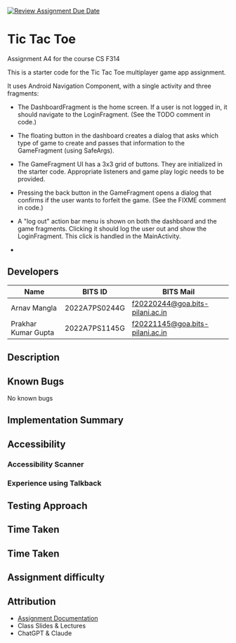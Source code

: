 [![Review Assignment Due Date](https://classroom.github.com/assets/deadline-readme-button-22041afd0340ce965d47ae6ef1cefeee28c7c493a6346c4f15d667ab976d596c.svg)](https://classroom.github.com/a/IH-L4O39)
# Tic Tac Toe

Assignment A4 for the course CS F314

This is a starter code for the Tic Tac Toe multiplayer game app assignment.

It uses Android Navigation Component, with a single activity and three fragments:

- The DashboardFragment is the home screen. If a user is not logged in, it should navigate to the
  LoginFragment. (See the TODO comment in code.)

- The floating button in the dashboard creates a dialog that asks which type of game to create and
  passes that information to the GameFragment (using SafeArgs).

- The GameFragment UI has a 3x3 grid of buttons. They are initialized in the starter code.
  Appropriate listeners and game play logic needs to be provided.

- Pressing the back button in the GameFragment opens a dialog that confirms if the user wants to
  forfeit the game. (See the FIXME comment in code.)

- A "log out" action bar menu is shown on both the dashboard and the game fragments. Clicking it
  should log the user out and show the LoginFragment. This click is handled in the MainActivity.
- 
## Developers
| Name                | BITS ID       | BITS Mail                       |
|---------------------|---------------|---------------------------------|
| Arnav Mangla        | 2022A7PS0244G | f20220244@goa.bits-pilani.ac.in |
| Prakhar Kumar Gupta | 2022A7PS1145G | f20221145@goa.bits-pilani.ac.in |

## Description

## Known Bugs
No known bugs

## Implementation Summary

## Accessibility

### Accessibility Scanner

### Experience using Talkback

## Testing Approach

## Time Taken

## Time Taken

## Assignment difficulty

## Attribution
- [Assignment Documentation]()  
- Class Slides & Lectures
- ChatGPT & Claude
